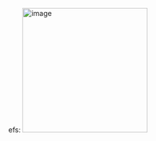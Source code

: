 efs:
<img width="250" alt="image" src="https://github.com/SoumyaGhadai/aws-architecture-dgs/assets/95225614/835fe368-0f30-45db-884a-583b21f3ef60">

